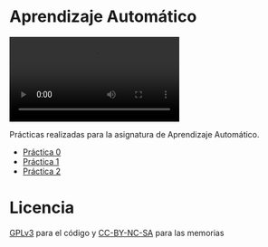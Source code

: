 # Aprendizaje Automático

![](Practica_2/memoria/chap1/images/perceptron.mp4)

Prácticas realizadas para la asignatura de Aprendizaje Automático.

- [Práctica 0](Practica_0)
- [Práctica 1](Practica_1)
- [Práctica 2](Practica_2)

# Licencia

[GPLv3](LICENSE) para el código y [CC-BY-NC-SA](https://creativecommons.org/licenses/by-nc-sa/4.0/)
para las memorias
